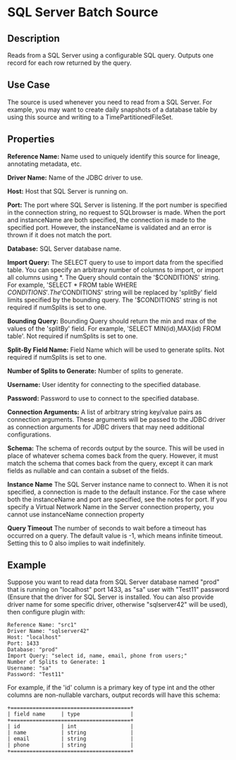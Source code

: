 # SQL Server Batch Source


Description
-----------
Reads from a SQL Server using a configurable SQL query.
Outputs one record for each row returned by the query.


Use Case
--------
The source is used whenever you need to read from a SQL Server. For example, you may want
to create daily snapshots of a database table by using this source and writing to
a TimePartitionedFileSet.


Properties
----------
**Reference Name:** Name used to uniquely identify this source for lineage, annotating metadata, etc.

**Driver Name:** Name of the JDBC driver to use.

**Host:** Host that SQL Server is running on.

**Port:** The port where SQL Server is listening. If the port number is specified in the 
connection string, no request to SQLbrowser is made. When the port and instanceName 
are both specified, the connection is made to the specified port. However, the instanceName is validated and an 
error is thrown if it does not match the port.

**Database:** SQL Server database name.

**Import Query:** The SELECT query to use to import data from the specified table.
You can specify an arbitrary number of columns to import, or import all columns using \*. The Query should
contain the '$CONDITIONS' string. For example, 'SELECT * FROM table WHERE $CONDITIONS'.
The '$CONDITIONS' string will be replaced by 'splitBy' field limits specified by the bounding query.
The '$CONDITIONS' string is not required if numSplits is set to one.

**Bounding Query:** Bounding Query should return the min and max of the values of the 'splitBy' field.
For example, 'SELECT MIN(id),MAX(id) FROM table'. Not required if numSplits is set to one.

**Split-By Field Name:** Field Name which will be used to generate splits. Not required if numSplits is set to one.

**Number of Splits to Generate:** Number of splits to generate.

**Username:** User identity for connecting to the specified database.

**Password:** Password to use to connect to the specified database.

**Connection Arguments:** A list of arbitrary string key/value pairs as connection arguments. These arguments
will be passed to the JDBC driver as connection arguments for JDBC drivers that may need additional configurations.

**Schema:** The schema of records output by the source. This will be used in place of whatever schema comes
back from the query. However, it must match the schema that comes back from the query,
except it can mark fields as nullable and can contain a subset of the fields.

**Instance Name** The SQL Server instance name to connect to. When it is not specified, a 
connection is made to the default instance. For the case where both the instanceName and port are specified, 
see the notes for port. If you specify a Virtual Network Name in the Server connection property, you cannot 
use instanceName connection property

**Query Timeout** The number of seconds to wait before a timeout has occurred on a query. The default value is -1, 
which means infinite timeout. Setting this to 0 also implies to wait indefinitely.

Example
------
Suppose you want to read data from SQL Server database named "prod" that is running on "localhost" port 1433,
as "sa" user with "Test11" password (Ensure that the driver for SQL Server is installed. You can also provide 
driver name for some specific driver, otherwise "sqlserver42" will be used),  then configure plugin with: 


```
Reference Name: "src1"
Driver Name: "sqlserver42"
Host: "localhost"
Port: 1433
Database: "prod"
Import Query: "select id, name, email, phone from users;"
Number of Splits to Generate: 1
Username: "sa"
Password: "Test11"
```  

For example, if the 'id' column is a primary key of type int and the other columns are
non-nullable varchars, output records will have this schema:

    +======================================+
    | field name     | type                |
    +======================================+
    | id             | int                 |
    | name           | string              |
    | email          | string              |
    | phone          | string              |
    +======================================+
